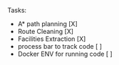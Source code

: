 Tasks:
- A* path planning                   [X]
- Route Cleaning                     [X]    
- Facilities Extraction              [X]
- process bar to track code          [ ]
- Docker ENV for running code        [ ]   